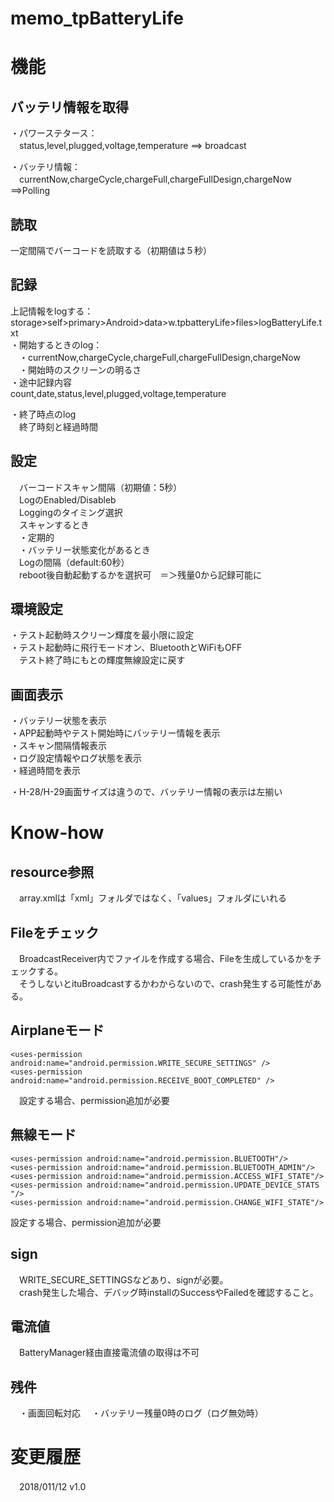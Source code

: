 memo_tpBatteryLife
==================


# 機能

## バッテリ情報を取得
・パワーステタース：  
　status,level,plugged,voltage,temperature   ==> broadcast  

・バッテリ情報：
　currentNow,chargeCycle,chargeFull,chargeFullDesign,chargeNow   ==>Polling  

## 読取  
一定間隔でバーコードを読取する（初期値は５秒）  

## 記録  
上記情報をlogする：  
  storage>self>primary>Android>data>w.tpbatteryLife>files>logBatteryLife.txt  
・開始するときのlog：  
　・currentNow,chargeCycle,chargeFull,chargeFullDesign,chargeNow  
　・開始時のスクリーンの明るさ  
・途中記録内容  
  count,date,status,level,plugged,voltage,temperature  

・終了時点のlog  
　終了時刻と経過時間  

## 設定
　バーコードスキャン間隔（初期値：5秒）  
　LogのEnabled/Disableb  
　Loggingのタイミング選択  
　スキャンするとき  
　・定期的  
　・バッテリー状態変化があるとき  
　Logの間隔（default:60秒）  
　reboot後自動起動するかを選択可　＝＞残量0から記録可能に  

## 環境設定
・テスト起動時スクリーン輝度を最小限に設定  
・テスト起動時に飛行モードオン、BluetoothとWiFiもOFF  
　テスト終了時にもとの輝度無線設定に戻す  

## 画面表示
・バッテリー状態を表示  
・APP起動時やテスト開始時にバッテリー情報を表示  
・スキャン間隔情報表示  
・ログ設定情報やログ状態を表示  
・経過時間を表示  

・H-28/H-29画面サイズは違うので、バッテリー情報の表示は左揃い  


# Know-how

## resource参照
　array.xmlは「xml」フォルダではなく、「values」フォルダにいれる

## Fileをチェック
　BroadcastReceiver内でファイルを作成する場合、Fileを生成しているかをチェックする。  
　そうしないとituBroadcastするかわからないので、crash発生する可能性がある。  

## Airplaneモード
    <uses-permission android:name="android.permission.WRITE_SECURE_SETTINGS" />  
    <uses-permission android:name="android.permission.RECEIVE_BOOT_COMPLETED" />  
  
　設定する場合、permission追加が必要  

## 無線モード
    <uses-permission android:name="android.permission.BLUETOOTH"/>  
    <uses-permission android:name="android.permission.BLUETOOTH_ADMIN"/>  
    <uses-permission android:name="android.permission.ACCESS_WIFI_STATE"/>  
    <uses-permission android:name="android.permission.UPDATE_DEVICE_STATS "/>  
    <uses-permission android:name="android.permission.CHANGE_WIFI_STATE"/>  
  
  設定する場合、permission追加が必要  


## sign
　WRITE_SECURE_SETTINGSなどあり、signが必要。  
　crash発生した場合、デバッグ時installのSuccessやFailedを確認すること。  

## 電流値
　BatteryManager経由直接電流値の取得は不可

## 残件
　・画面回転対応
　・バッテリー残量0時のログ（ログ無効時）


# 変更履歴
　2018/011/12 v1.0
